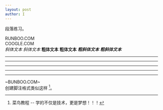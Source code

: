 ```yaml
---
layout: post
author: I
---
```

段落练习。   

RUNBOO.COM    
COOGLE.COM    
*斜体文本*
_斜体文本_
**粗体文本**
__粗体文本__
***粗斜体文本***
___粗斜体文本___   
***

* * *

*****

- - -

----------   
~BUNBOO.COM~   
创建脚注格式类似这样 [^RUNOOB]。

[^RUNOOB]: 菜鸟教程 -- 学的不仅是技术，更是梦想！！！